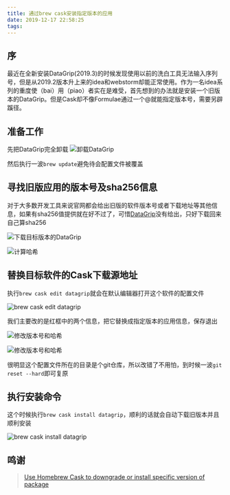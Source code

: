 ```yaml
---
title: 通过brew cask安装指定版本的应用
date: 2019-12-17 22:58:25
tags:
---
```


## 序

最近在全新安装DataGrip(2019.3)的时候发现使用以前的洗白工具无法输入序列号，但是从2019.2版本升上来的idea和webstorm却能正常使用。作为一名idea系列的重度使（bai）用（piao）者实在是难受，首先想到的办法就是安装一个旧版本的DataGrip。但是Cask却不像Formulae通过一个@就能指定版本号，需要另辟蹊径。

## 准备工作

先把DataGrip完全卸载
![卸载DataGrip](https://i.loli.net/2019/12/17/cEWU3ZDBgvsYKHt.png)

然后执行一波`brew update`避免待会配置文件被覆盖

## 寻找旧版应用的版本号及sha256信息

对于大多数开发工具来说官网都会给出旧版的软件版本号或者下载地址等其他信息，如果有sha256值提供就在好不过了，可惜[DataGrip](https://www.jetbrains.com/datagrip/download/other.html)没有给出，只好下载回来自己算sha256

![下载目标版本的DataGrip](https://i.loli.net/2019/12/17/QNCOB5ZTRifz3Mu.png)

![计算哈希](https://i.loli.net/2019/12/17/gVTJ1B6ewIvcLus.png)

## 替换目标软件的Cask下载源地址

执行`brew cask edit datagrip`就会在默认编辑器打开这个软件的配置文件

![brew cask edit datagrip](https://i.loli.net/2019/12/17/UnozwtJDTMFXYh9.png)

我们主要改的是红框中的两个信息，把它替换成指定版本的应用信息，保存退出

![修改版本号和哈希](https://i.loli.net/2019/12/17/r569XZWOVjmcEwo.png)

![修改版本号和哈希](https://i.loli.net/2019/12/17/tLVYFqg8nT2bKGz.png)

很明显这个配置文件所在的目录是个git仓库，所以改错了不用怕，到时候一波`git reset --hard`即可复原

## 执行安装命令

这个时候执行`brew cask install datagrip`，顺利的话就会自动下载旧版本并且顺利安装

![brew cask install datagrip](https://i.loli.net/2019/12/17/oaHz1MYjsRQ9wp6.png)

## 鸣谢

> [Use Homebrew Cask to downgrade or install specific version of package](https://zeckli.github.io/en/2016/11/05/use-homebrew-cask-to-downgrad-or-install-en.html)
